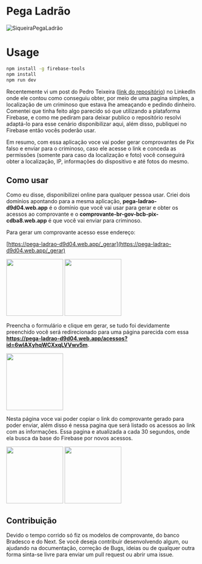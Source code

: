 # Pega Ladrão
![SiqueiraPegaLadrão](prints/Pega_ladrão.gif)

# Usage

```bash
npm install -g firebase-tools
npm install
npm run dev
```

Recentemente vi um post do Pedro Teixeira ([link do repositório](https://github.com/PedroHBessa/backscan)) no LinkedIn onde ele contou como conseguiu obter, por meio de uma pagina simples, a localização de um criminoso que estava lhe ameaçando e pedindo dinheiro. Comentei que tinha feito algo parecido só que utilizando a plataforma Firebase, e como me pediram para deixar publico o repositório resolvi adaptá-lo para esse cenário disponibilizar aqui, além disso, publiquei no Firebase então vocês poderão usar.

Em resumo, com essa aplicação voce vai poder gerar comprovantes de Pix falso e enviar para o criminoso, caso ele acesse o link e conceda as permissões (somente para caso da localização e foto) você conseguirá obter a localização, IP, informações do dispositivo e até fotos do mesmo.

## Como usar

Como eu disse, disponibilizei online para qualquer pessoa usar. Criei dois domínios apontando para a mesma aplicação, **pega-ladrao-d9d04.web.app** é o domínio que você vai usar para gerar e obter os acessos ao comprovante e o **comprovante-br-gov-bcb-pix-cdba8.web.app** é que você vai enviar para criminoso.

Para gerar um comprovante acesso esse endereço:

[https://pega-ladrao-d9d04.web.app/_gerar](https://pega-ladrao-d9d04.web.app/_gerar)

<img src="./prints/1.png" style="width:150px;"/>
<img src="./prints/2.png" style="width:150px;"/>

Preencha o formulário e clique em gerar, se tudo foi devidamente preenchido você será redirecionado para uma página parecida com essa **https://pega-ladrao-d9d04.web.app/acessos?id=6wlAXyhqWCXxqLVVwv5m**.

<img src="./prints/3.png" style="width:150px;"/>

Nesta página voce vai poder copiar o link do comprovante gerado para poder enviar, além disso é nessa pagina que será listado os acessos ao link com as informações. Essa pagina e atualizada a cada 30 segundos, onde ela busca da base do Firebase por novos acessos.

<img src="./prints/4.png" style="width:150px;"/>
<img src="./prints/5.png" style="width:150px;"/>

## Contribuição

Devido o tempo corrido só fiz os modelos de comprovante, do banco Bradesco e do Next. Se você deseja contribuir desenvolvendo algum, ou ajudando na documentação, correção de Bugs, ideias ou de qualquer outra forma sinta-se livre para enviar um pull request ou abrir uma issue.

